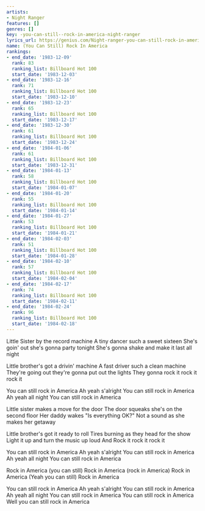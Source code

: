 ```yaml
---
artists:
- Night Ranger
features: []
genres: []
key: -you-can-still--rock-in-america-night-ranger
lyrics_url: https://genius.com/Night-ranger-you-can-still-rock-in-america-lyrics
name: (You Can Still) Rock In America
rankings:
- end_date: '1983-12-09'
  rank: 83
  ranking_list: Billboard Hot 100
  start_date: '1983-12-03'
- end_date: '1983-12-16'
  rank: 71
  ranking_list: Billboard Hot 100
  start_date: '1983-12-10'
- end_date: '1983-12-23'
  rank: 65
  ranking_list: Billboard Hot 100
  start_date: '1983-12-17'
- end_date: '1983-12-30'
  rank: 61
  ranking_list: Billboard Hot 100
  start_date: '1983-12-24'
- end_date: '1984-01-06'
  rank: 61
  ranking_list: Billboard Hot 100
  start_date: '1983-12-31'
- end_date: '1984-01-13'
  rank: 58
  ranking_list: Billboard Hot 100
  start_date: '1984-01-07'
- end_date: '1984-01-20'
  rank: 55
  ranking_list: Billboard Hot 100
  start_date: '1984-01-14'
- end_date: '1984-01-27'
  rank: 53
  ranking_list: Billboard Hot 100
  start_date: '1984-01-21'
- end_date: '1984-02-03'
  rank: 51
  ranking_list: Billboard Hot 100
  start_date: '1984-01-28'
- end_date: '1984-02-10'
  rank: 57
  ranking_list: Billboard Hot 100
  start_date: '1984-02-04'
- end_date: '1984-02-17'
  rank: 74
  ranking_list: Billboard Hot 100
  start_date: '1984-02-11'
- end_date: '1984-02-24'
  rank: 96
  ranking_list: Billboard Hot 100
  start_date: '1984-02-18'
---
```

Little Sister by the record machine
A tiny dancer such a sweet sixteen
She's goin' out she's gonna party tonight
She's gonna shake and make it last all night

Little brother's got a drivin' machine
A fast driver such a clean machine
They're going out they're gonna put out the lights
They gonna rock it rock it rock it

You can still rock in America
Ah yeah s'alright
You can still rock in America
Ah yeah all night
You can still rock in America

Little sister makes a move for the door
The door squeaks she's on the second floor
Her daddy wakes "Is everything OK?"
Not a sound as she makes her getaway

Little brother's got it ready to roll
Tires burning as they head for the show
Light it up and turn the music up loud
And Rock it rock it rock it

You can still rock in America
Ah yeah s'alright
You can still rock in America
Ah yeah all night
You can still rock in America

Rock in America (you can still)
Rock in America (rock in America)
Rock in America (Yeah you can still)
Rock in America

You can still rock in America
Ah yeah s'alright
You can still rock in America
Ah yeah all night
You can still rock in America
You can still rock in America
Well you can still rock in America
